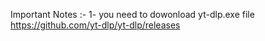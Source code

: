 
Important Notes :-
1- you need to dowonload yt-dlp.exe file 
https://github.com/yt-dlp/yt-dlp/releases
